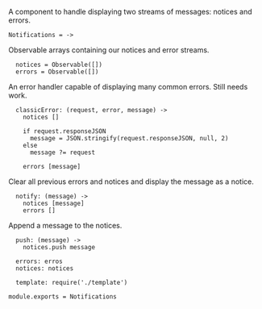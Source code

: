 A component to handle displaying two streams of messages: notices and errors.

    Notifications = ->

Observable arrays containing our notices and error streams.

      notices = Observable([])
      errors = Observable([])

An error handler capable of displaying many common errors. Still needs work.

      classicError: (request, error, message) ->
        notices []
        
        if request.responseJSON
          message = JSON.stringify(request.responseJSON, null, 2)
        else
          message ?= request
      
        errors [message]

Clear all previous errors and notices and display the message as a notice.

      notify: (message) ->
        notices [message]
        errors []

Append a message to the notices.

      push: (message) ->
        notices.push message
        
      errors: erros
      notices: notices
        
      template: require('./template')

    module.exports = Notifications
